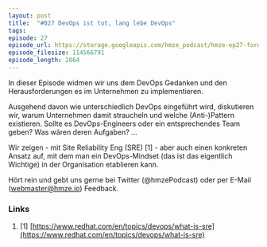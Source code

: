 ```yaml
---
layout: post
title:  "#027 DevOps ist tot, lang lebe DevOps"
tags:
episode: 27
episode_url: https://storage.googleapis.com/hmze_podcast/hmze-ep27-forward.mp3
episode_filesize: 114566791
episode_length: 2864
---
```


In dieser Episode widmen wir uns dem DevOps Gedanken und den Herausforderungen es im Unternehmen zu implementieren. 

Ausgehend davon wie unterschiedlich DevOps eingeführt wird, diskutieren wir, warum Unternehmen damit straucheln und welche (Anti-)Pattern existieren. Sollte es DevOps-Engineers oder ein entsprechendes Team geben? Was wären deren Aufgaben? ...

Wir zeigen - mit Site Reliability Eng (SRE) [1] - aber auch einen konkreten Ansatz auf, mit dem man ein DevOps-Mindset (das ist das eigentlich Wichtige) in der Organisation etablieren kann.

Hört rein und gebt uns gerne bei Twitter (@hmzePodcast) oder per E-Mail (webmaster@hmze.io) Feedback.

### Links ###
1. [1] [https://www.redhat.com/en/topics/devops/what-is-sre](https://www.redhat.com/en/topics/devops/what-is-sre)